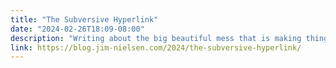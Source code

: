 ```yaml
---
title: "The Subversive Hyperlink"
date: "2024-02-26T18:09-08:00"
description: "Writing about the big beautiful mess that is making things for the world wide web."
link: https://blog.jim-nielsen.com/2024/the-subversive-hyperlink/
---
```


